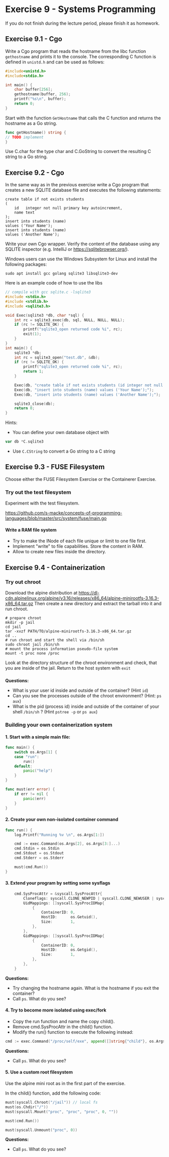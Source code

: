 # Exercise 9 - Systems Programming

If you do not finish during the lecture period, please finish it as homework.

## Exercise 9.1 - Cgo

Write a Cgo program that reads the hostname from the libc function `gethostname` and prints it to the console.
The corresponding C function is defined in `unistd.h` and can be used as follows:

```C
#include<unistd.h>
#include<stdio.h>

int main() {
    char buffer[256];
    gethostname(buffer, 256);
    printf("%s\n", buffer);
    return 0;
}
```

Start with the function `GetHostname` that calls the C function and returns the hostname as a Go string.

```Go
func getHostname() string {
// TODO implement
}
```

Use C.char for the type char and C.GoString to convert the resulting C string to a Go string.

## Exercise 9.2 - Cgo

In the same way as in the previous exercise write a Cgo program that
creates a new SQLITE database file and executes the following statements:

```sqlite
create table if not exists students
(
    id   integer not null primary key autoincrement,
    name text
);
insert into students (name)
values ('Your Name');
insert into students (name)
values ('Another Name');
```

Write your own Cgo wrapper. Verify the content of the database
using any SQLITE inspector (e.g. IntelliJ or https://sqlitebrowser.org/).

Windows users can use the Windows Subsystem for Linux and install the following packages:

```shell script
sudo apt install gcc golang sqlite3 libsqlite3-dev
```

Here is an example code of how to use the libs

```C
// compile with gcc sqlite.c -lsqlite3
#include <stdio.h>
#include <stdlib.h>
#include <sqlite3.h>

void Exec(sqlite3 *db, char *sql) {
    int rc = sqlite3_exec(db, sql, NULL, NULL, NULL);
    if (rc != SQLITE_OK) {
        printf("sqlite3_open returned code %i", rc);
        exit(1);
    }
}
int main() {
    sqlite3 *db;
    int rc = sqlite3_open("test.db", &db);
    if (rc != SQLITE_OK) {
        printf("sqlite3_open returned code %i", rc);
        return 1;
    }

    Exec(db, "create table if not exists students (id integer not null primary key autoincrement, name text);");
    Exec(db, "insert into students (name) values ('Your Name');");
    Exec(db, "insert into students (name) values ('Another Name');");

    sqlite3_close(db);
    return 0;
}
```

Hints:

* You can define your own database object with

```Go
var db *C.sqlite3
```

* Use `C.CString` to convert a Go string to a C string

## Exercise 9.3 - FUSE Filesystem

Choose either the FUSE Filesystem Exercise or the Containerer Exercise.

### Try out the test filesystem

Experiment with the test filesystem.

https://github.com/s-macke/concepts-of-programming-languages/blob/master/src/system/fuse/main.go

#### Write a RAM file system

- Try to make the INode of each file unique or limit to one file first.
- Implement "write" to file capabilities. Store the content in RAM.
- Allow to create new files inside the directory.

## Exercise 9.4 - Containerization

### Try out chroot

Download the alpine distribution
at https://dl-cdn.alpinelinux.org/alpine/v3.16/releases/x86_64/alpine-minirootfs-3.16.3-x86_64.tar.gz
Then create a new directory and extract the tarball into it and run chroot.

```shell script
# prepare chroot
mkdir -p jail
cd jail
tar -xvzf PATH/TO/alpine-minirootfs-3.16.3-x86_64.tar.gz
cd ..
# run chroot and start the shell via /bin/sh
sudo chroot jail /bin/sh
# mount the process information pseudo-file system
mount -t proc none /proc
```
Look at the directory structure of the chroot environment and check, that you are inside of the jail.
Return to the host system with `exit`

### 

**Questions:**

- What is your user id inside and outside of the container? (Hint `id`)
- Can you see the processes outside of the chroot environment? (Hint: `ps aux`)
- What is the pid (process id) inside and outside of the container of your shell `/bin/sh` ? (Hint `pstree -p` or `ps aux`)

### Building your own containerization system

#### 1. Start with a simple main file:

```go
func main() {
	switch os.Args[1] {
	case "run":
		run()
	default:
		panic("help")
	}
}

func must(err error) {
	if err != nil {
		panic(err)
	}
}
```

#### 2. Create your own non-isolated container command

```go
func run() {
	log.Printf("Running %v \n", os.Args[1:])

	cmd := exec.Command(os.Args[2], os.Args[3:]...)
	cmd.Stdin = os.Stdin
	cmd.Stdout = os.Stdout
	cmd.Stderr = os.Stderr

	must(cmd.Run())
}
```

#### 3. Extend your program by setting some sysflags

```go
	cmd.SysProcAttr = &syscall.SysProcAttr{
		Cloneflags: syscall.CLONE_NEWPID | syscall.CLONE_NEWUSER | syscall.CLONE_NEWUTS,
		UidMappings: []syscall.SysProcIDMap{
			{
				ContainerID: 0,
				HostID:      os.Getuid(),
				Size:        1,
			},
		},
		GidMappings: []syscall.SysProcIDMap{
			{
				ContainerID: 0,
				HostID:      os.Getgid(),
				Size:        1,
			},
		},
	}

```

**Questions:**

- Try changing the hostname again. What is the hostname if you exit the container?
- Call `ps`. What do you see?

#### 4. Try to become more isolated using exec/fork

- Copy the run function and name the copy child().
- Remove cmd.SysProcAttr in the child() function.
- Modify the run() function to execute the following instead:

```go
cmd := exec.Command("/proc/self/exe", append([]string{"child"}, os.Args[2:]...)...)
```

**Questions:**

- Call `ps`. What do you see?

#### 5. Use a custom root filesystem

Use the alpine mini root as in the first part of the exercise.

In the child() function, add the following code:

```go
must(syscall.Chroot("/jail")) // local fs
must(os.Chdir("/"))
must(syscall.Mount("proc", "proc", "proc", 0, ""))

must(cmd.Run())

must(syscall.Unmount("proc", 0))
```

**Questions:**

- Call `ps`. What do you see?
